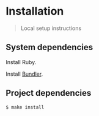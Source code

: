 # Installation
> Local setup instructions

## System dependencies

Install Ruby.

Install [Bundler](https://bundler.io).

## Project dependencies

```sh
$ make install
```
